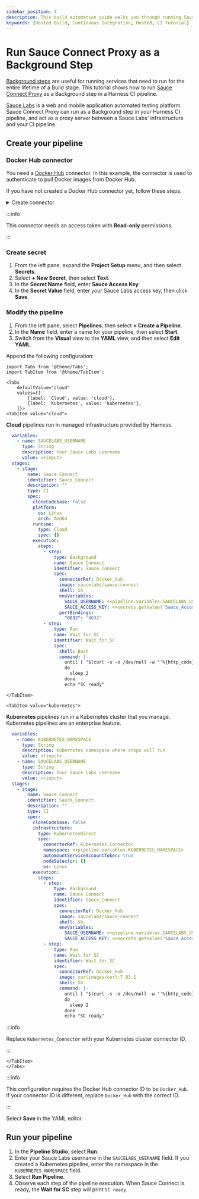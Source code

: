 ```yaml
---
sidebar_position: 4
description: This build automation guide walks you through running Sauce Connect Proxy as a Background step in a CI Pipeline
keywords: [Hosted Build, Continuous Integration, Hosted, CI Tutorial]
---
```


# Run Sauce Connect Proxy as a Background Step

[Background steps](/docs/continuous-integration/ci-technical-reference/background-step-settings) are useful for running services that need to run for the entire lifetime of a Build stage. This tutorial shows how to run [Sauce Connect Proxy](https://docs.saucelabs.com/secure-connections/sauce-connect/) as a Background step in a Harness CI pipeline.

[Sauce Labs](https://saucelabs.com/) is a web and mobile application automated testing platform. Sauce Connect Proxy can run as a Background step in your Harness CI pipeline, and act as a proxy server between a Sauce Labs' infrastructure and your CI pipeline.

## Create your pipeline

### Docker Hub connector

You need a [Docker Hub](https://hub.docker.com/) connector. In this example, the connector is used to authenticate to pull Docker images from Docker Hub.

If you have not created a Docker Hub connector yet, follow these steps.

<details><summary>Create connector</summary>
<p>

```mdx-code-block
import DockerHubConnector from '/tutorials/shared/dockerhub-connector-includes.md';
```

<DockerHubConnector />

</p>
</details>

:::info

This connector needs an access token with **Read-only** permissions.

:::

### Create secret

1. From the left pane, expand the **Project Setup** menu, and then select **Secrets**.
2. Select **+ New Secret**, then select **Text**.
3. In the **Secret Name** field, enter **Sauce Access Key**.
4. In the **Secret Value** field, enter your Sauce Labs access key, then click **Save**.

### Modify the pipeline

1. From the left pane, select **Pipelines**, then select **+ Create a Pipeline**.
2. In the **Name** field, enter a name for your pipeline, then select **Start**.
3. Switch from the **Visual** view to the **YAML** view, and then select **Edit YAML**.

Append the following configuration:

```mdx-code-block
import Tabs from '@theme/Tabs';
import TabItem from '@theme/TabItem';

<Tabs
    defaultValue="cloud"
    values={[
        {label: 'Cloud', value: 'cloud'},
        {label: 'Kubernetes', value: 'kubernetes'},
    ]}>
<TabItem value="cloud">
```

**Cloud** pipelines run in managed infrastructure provided by Harness.

```yaml
  variables:
    - name: SAUCELABS_USERNAME
      type: String
      description: Your Sauce Labs username
      value: <+input>
  stages:
    - stage:
        name: Sauce Connect
        identifier: Sauce_Connect
        description: ""
        type: CI
        spec:
          cloneCodebase: false
          platform:
            os: Linux
            arch: Amd64
          runtime:
            type: Cloud
            spec: {}
          execution:
            steps:
              - step:
                  type: Background
                  name: Sauce Connect
                  identifier: Sauce_Connect
                  spec:
                    connectorRef: Docker_Hub
                    image: saucelabs/sauce-connect
                    shell: Sh
                    envVariables:
                      SAUCE_USERNAME: <+pipeline.variables.SAUCELABS_USERNAME>
                      SAUCE_ACCESS_KEY: <+secrets.getValue('Sauce_Access_Key')>
                    portBindings:
                      "8032": "8032"
              - step:
                  type: Run
                  name: Wait for SC
                  identifier: Wait_for_SC
                  spec:
                    shell: Bash
                    command: |-
                      until [ "$(curl -s -o /dev/null -w ''%{http_code}'' localhost:8032/readiness)" == "200" ]
                      do
                        sleep 2
                      done
                      echo "SC ready"
```

```mdx-code-block
</TabItem>

<TabItem value="kubernetes">
```

**Kubernetes** pipelines run in a Kubernetes cluster that you manage. Kubernetes pipelines are an enterprise feature.

```yaml
  variables:
    - name: KUBERNETES_NAMESPACE
      type: String
      description: Kubernetes namespace where steps will run
      value: <+input>
    - name: SAUCELABS_USERNAME
      type: String
      description: Your Sauce Labs username
      value: <+input>
  stages:
    - stage:
        name: Sauce Connect
        identifier: Sauce_Connect
        description: ""
        type: CI
        spec:
          cloneCodebase: false
          infrastructure:
            type: KubernetesDirect
            spec:
              connectorRef: Kubernetes_Connector
              namespace: <+pipeline.variables.KUBERNETES_NAMESPACE>
              automountServiceAccountToken: true
              nodeSelector: {}
              os: Linux
          execution:
            steps:
              - step:
                  type: Background
                  name: Sauce Connect
                  identifier: Sauce_Connect
                  spec:
                    connectorRef: Docker_Hub
                    image: saucelabs/sauce-connect
                    shell: Sh
                    envVariables:
                      SAUCE_USERNAME: <+pipeline.variables.SAUCELABS_USERNAME>
                      SAUCE_ACCESS_KEY: <+secrets.getValue('Sauce_Access_Key')>
              - step:
                  type: Run
                  name: Wait for SC
                  identifier: Wait_for_SC
                  spec:
                    connectorRef: Docker_Hub
                    image: curlimages/curl:7.83.1
                    shell: Sh
                    command: |-
                      until [ "$(curl -s -o /dev/null -w ''%{http_code}'' localhost:8032/readiness)" == "200" ]
                      do
                        sleep 2
                      done
                      echo "SC ready"
```

:::info

Replace `Kubernetes_Connector` with your Kubernetes cluster connector ID.

:::

```mdx-code-block
</TabItem>
</Tabs>
```

:::info

This configuration requires the Docker Hub connector ID to be `Docker_Hub`. If your connector ID is different, replace `Docker_Hub` with the correct ID.

:::

Select **Save** in the YAML editor.

## Run your pipeline

1. In the **Pipeline Studio**, select **Run**.
2. Enter your Sauce Labs username in the `SAUCELABS_USERNAME` field. If you created a Kubernetes pipeline, enter the namespace in the `KUBERNETES_NAMESPACE` field.
3. Select **Run Pipeline**.
4. Observe each step of the pipeline execution. When Sauce Connect is ready, the **Wait for SC** step will print `SC ready`.
